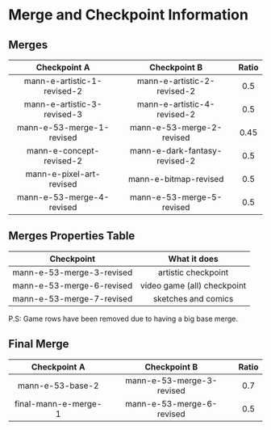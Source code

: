 # Merge and Checkpoint Information 

## Merges 

| Checkpoint A | Checkpoint B | Ratio |
|:------------:|:-------------:|:-------:|
| mann-e-artistic-1-revised-2 | mann-e-artistic-2-revised-2 | 0.5 |
| mann-e-artistic-3-revised-3 | mann-e-artistic-4-revised-2 | 0.5 |
| mann-e-53-merge-1-revised   | mann-e-53-merge-2-revised   | 0.45 |
| mann-e-concept-revised-2    | mann-e-dark-fantasy-revised-2 | 0.5 |
| mann-e-pixel-art-revised    | mann-e-bitmap-revised         | 0.5 |
| mann-e-53-merge-4-revised   | mann-e-53-merge-5-revised     | 0.5 |

## Merges Properties Table

| Checkpoint | What it does |
|:----------:|:--------------:|
| mann-e-53-merge-3-revised | artistic checkpoint |
| mann-e-53-merge-6-revised | video game (all) checkpoint |
| mann-e-53-merge-7-revised | sketches and comics |

P.S: Game rows have been removed due to having a big base merge.

## Final Merge

| Checkpoint  A| Checkpoint B| Ratio |
|:------------:|:-----------:|:-----:|
| mann-e-53-base-2 | mann-e-53-merge-3-revised | 0.7 |
| final-mann-e-merge-1 | mann-e-53-merge-6-revised | 0.5 |